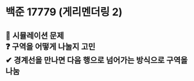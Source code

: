 # 백준 17779 (게리멘더링 2)  
📌 시뮬레이션 문제  
❓ 구역을 어떻게 나눌지 고민  
✔ 경계선을 만나면 다음 행으로 넘어가는 방식으로 구역을 나눔<br>  
---  
